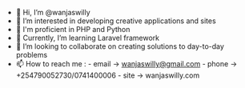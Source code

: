 - 👋 Hi, I’m @wanjaswilly
- 👀 I’m interested in developing creative applications and sites
- 🌱 I'm proficient in PHP and Python
- 🌱 Currently, I’m  learning Laravel framework
- 💞️ I’m looking to collaborate on creating solutions to day-to-day problems
- 📫 How to reach me :
            - email -> wanjaswilly@gmail.com
            - phone -> +254790052730/0741400006
            - site  -> wanjaswilly.com
<!---
wanjaswilly/wanjaswilly is a ✨ special ✨ repository because its `README.md` (this file) appears on your GitHub profile.
You can click the Preview link to take a look at your changes.
--->
